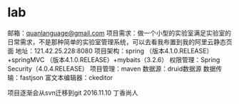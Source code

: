 # lab
邮箱：quanlanguage@gmail.com
项目需求：做一个小型的实验室满足实验室的日常需求，不是那种简单的实验室管理系统，可以去看我布置到我的阿里云静态页面
地址：121.42.25.228:8080
项目架构：spring （版本4.1.0.RELEASE）+springMVC （版本4.1.0.RELEASE）+mybaits（3.2.6）
权限管理：Spring Security（4.0.4.RELEASE）
项目管理：maven
数据源：druid数据源
数据传输：fastjson
富文本编辑器：ckeditor

项目逐渐会从svn迁移到git
2016.11.10 丁香尚人
